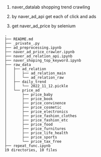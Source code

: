 1. naver_datalab shopping trend crawling

2. by naver_ad_api get each of click and ads

3. get naver_ad_price by selenium

```
.
├── README.md
├── _private_.py
├── ad_preprocessing.ipynb
├── naver_ad_price_crawler.ipynb
├── naver_ad_relation_api.ipynb
├── naver_shoping_top_keyword.ipynb
├── raw_data
│   ├── ad_relation
│   │   ├── ad_relation_main
│   │   └── ad_relation_raw
│   ├── daily_trend
│   │   └── 2022_11_12.pickle
│   └── price_ad
│       ├── price_baby
│       ├── price_book
│       ├── price_convinence
│       ├── price_cosmetic
│       ├── price_electronics
│       ├── price_fashion_clothes
│       ├── price_fashion_etc
│       ├── price_food
│       ├── price_furnitures
│       ├── price_life_health
│       ├── price_sports
│       └── price_tax_free
├── repeat_func.ipynb
19 directories, 10 files

```

